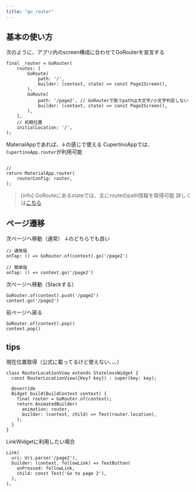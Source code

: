 ```yaml
---
title: "go_router"
---
```


## 基本の使い方
次のように、アプリ内のscreen構成に合わせてGoRouterを宣言する

```
final _router = GoRouter(
    routes: [
        GoRoute(
            path: '/',
            builder: (context, state) => const Page1Screen(),
        ),
        GoRoute(
            path: '/page2', // GoRouterで扱うpathは大文字/小文字判定しない
            builder: (context, state) => const Page2Screen(),
        ),
    ],
    // 初期位置
    initialLocation: '/',
);
```

MaterialAppであれば、↓の感じで使える
CupertinoAppでは、`CupertinoApp.router`が利用可能

```

// 
return MaterialApp.router(
    routerConfig: router,
);
```

> [info]
> GoRouteにあるstateでは、主にrouteのpath情報を取得可能
詳しくは[こちら](https://docs.page/csells/go_router/declarative-routing#router-state)


## ページ遷移

次ページへ移動（通常）
↓のどちらでも良い
```
// 通常版
onTap: () => GoRouter.of(context).go('/page2')

// 簡単版
onTap: () => context.go('/page2')
```

次ページへ移動（Stackする）
```
GoRouter.of(context).push('/page2')
context.go('/page2')
```

前ページへ戻る
```
GoRouter.of(context).pop()
context.pop()
```



## tips
現在位置取得（公式に載ってるけど使えない、、、）
```
class RouterLocationView extends StatelessWidget {
  const RouterLocationView({Key? key}) : super(key: key);

  @override
  Widget build(BuildContext context) {
    final router = GoRouter.of(context);
    return AnimatedBuilder(
      animation: router,
      builder: (context, child) => Text(router.location),
    );
  }
}
```

LinkWidgetに利用したい場合
```
Link(
  uri: Uri.parse('/page2'),
  builder: (context, followLink) => TextButton(
    onPressed: followLink,
    child: const Text('Go to page 2'),
  ),
),
```

